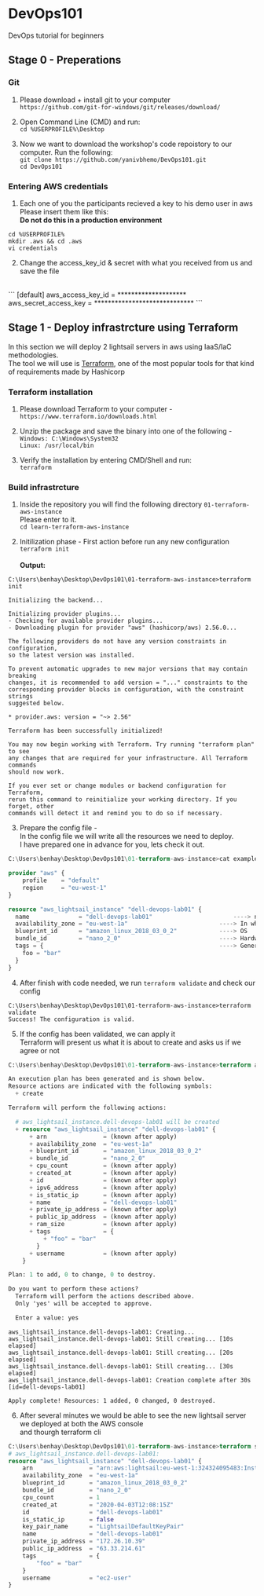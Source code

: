 # DevOps101
DevOps tutorial for beginners

## Stage 0 - Preperations
### Git
1. Please download + install git to your computer<br>
`https://github.com/git-for-windows/git/releases/download/`

2. Open Command Line (CMD) and run:<br>
`cd %USERPROFILE%\Desktop`

3. Now we want to download the workshop's code repoistory to our computer.
Run the following:<br>
`git clone https://github.com/yanivbhemo/DevOps101.git`<br>
`cd DevOps101`

### Entering AWS credentials
1. Each one of you the participants recieved a key to his demo user in aws<br>
Please insert them like this:<br>
<b> Do not do this in a production environment</b>
```
cd %USERPROFILE%
mkdir .aws && cd .aws
vi credentials 
```
2. Change the access_key_id & secret with what you received from us and save the file
<br>
```
[default]
aws_access_key_id = ********************
aws_secret_access_key = *****************************
```

## Stage 1 - Deploy infrastrcture using Terraform
In this section we will deploy 2 lightsail servers in aws using
IaaS/IaC methodologies.<br>
The tool we will use is <a href="https://learn.hashicorp.com/terraform">Terraform</a>, one of the most popular tools for that kind of requirements made by Hashicorp 

### Terraform installation
1. Please download Terraform to your computer - <br>
`https://www.terraform.io/downloads.html`

2. Unzip the package and save the binary into one of the following  - <br>
`Windows: C:\Windows\System32`<br>
`Linux: /usr/local/bin`

3. Verify the installation by entering CMD/Shell and run:<br>
`terraform`

### Build infrastrcture
1. Inside the repository you will find the following directory `01-terraform-aws-instance`<br>
Please enter to it.<br>
`cd learn-terraform-aws-instance`

2. Initilization phase - First action before run any new configuration<br>
`terraform init`<br><br>
<b>Output:</b>
```
C:\Users\benhay\Desktop\DevOps101\01-terraform-aws-instance>terraform init

Initializing the backend...

Initializing provider plugins...
- Checking for available provider plugins...
- Downloading plugin for provider "aws" (hashicorp/aws) 2.56.0...

The following providers do not have any version constraints in configuration,
so the latest version was installed.

To prevent automatic upgrades to new major versions that may contain breaking
changes, it is recommended to add version = "..." constraints to the
corresponding provider blocks in configuration, with the constraint strings
suggested below.

* provider.aws: version = "~> 2.56"

Terraform has been successfully initialized!

You may now begin working with Terraform. Try running "terraform plan" to see
any changes that are required for your infrastructure. All Terraform commands
should now work.

If you ever set or change modules or backend configuration for Terraform,
rerun this command to reinitialize your working directory. If you forget, other
commands will detect it and remind you to do so if necessary.
```

3. Prepare the config file - <br>
In the config file we will write all the resources we need to deploy.<br>
I have prepared one in advance for you, lets check it out.<br>
```tf
C:\Users\benhay\Desktop\DevOps101\01-terraform-aws-instance>cat example.tf

provider "aws" {
	profile    = "default"
	region     = "eu-west-1"
}

resource "aws_lightsail_instance" "dell-devops-lab01" {
  name              = "dell-devops-lab01"						----> name of the server to be created
  availability_zone = "eu-west-1a"							----> In which AZ
  blueprint_id      = "amazon_linux_2018_03_0_2"			----> OS
  bundle_id         = "nano_2_0"							----> Hardware type
  tags = {													----> General key-value tags
    foo = "bar"
  }
}
```

4. After finish with code needed, we run `terraform validate` and check our config<br>
```
C:\Users\benhay\Desktop\DevOps101\01-terraform-aws-instance>terraform validate
Success! The configuration is valid.
```

5. If the config has been validated, we can apply it<br>
Terraform will present us what it is about to create and asks us if we agree or not<br>
```tf
C:\Users\benhay\Desktop\DevOps101\01-terraform-aws-instance>terraform apply

An execution plan has been generated and is shown below.
Resource actions are indicated with the following symbols:
  + create

Terraform will perform the following actions:

  # aws_lightsail_instance.dell-devops-lab01 will be created
  + resource "aws_lightsail_instance" "dell-devops-lab01" {
      + arn                = (known after apply)
      + availability_zone  = "eu-west-1a"
      + blueprint_id       = "amazon_linux_2018_03_0_2"
      + bundle_id          = "nano_2_0"
      + cpu_count          = (known after apply)
      + created_at         = (known after apply)
      + id                 = (known after apply)
      + ipv6_address       = (known after apply)
      + is_static_ip       = (known after apply)
      + name               = "dell-devops-lab01"
      + private_ip_address = (known after apply)
      + public_ip_address  = (known after apply)
      + ram_size           = (known after apply)
      + tags               = {
          + "foo" = "bar"
        }
      + username           = (known after apply)
    }

Plan: 1 to add, 0 to change, 0 to destroy.

Do you want to perform these actions?
  Terraform will perform the actions described above.
  Only 'yes' will be accepted to approve.

  Enter a value: yes
```
```  
aws_lightsail_instance.dell-devops-lab01: Creating...
aws_lightsail_instance.dell-devops-lab01: Still creating... [10s elapsed]
aws_lightsail_instance.dell-devops-lab01: Still creating... [20s elapsed]
aws_lightsail_instance.dell-devops-lab01: Still creating... [30s elapsed]
aws_lightsail_instance.dell-devops-lab01: Creation complete after 30s [id=dell-devops-lab01]

Apply complete! Resources: 1 added, 0 changed, 0 destroyed.
```

6. After several minutes we would be able to see the new lightsail server we deployed at both the AWS console<br>
and thourgh terraform cli<br>
```tf
C:\Users\benhay\Desktop\DevOps101\01-terraform-aws-instance>terraform show
# aws_lightsail_instance.dell-devops-lab01:
resource "aws_lightsail_instance" "dell-devops-lab01" {
    arn                = "arn:aws:lightsail:eu-west-1:324324095483:Instance/3de7301d-3bfa-4575-b14e-ae0c2e63955e"
    availability_zone  = "eu-west-1a"
    blueprint_id       = "amazon_linux_2018_03_0_2"
    bundle_id          = "nano_2_0"
    cpu_count          = 1
    created_at         = "2020-04-03T12:08:15Z"
    id                 = "dell-devops-lab01"
    is_static_ip       = false
    key_pair_name      = "LightsailDefaultKeyPair"
    name               = "dell-devops-lab01"
    private_ip_address = "172.26.10.39"
    public_ip_address  = "63.33.214.61"
    tags               = {
        "foo" = "bar"
    }
    username           = "ec2-user"
}
```